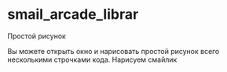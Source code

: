 # smail_arcade_librar
Простой рисунок

Вы можете открыть окно и нарисовать простой рисунок всего несколькими строчками кода. Нарисуем смайлик
